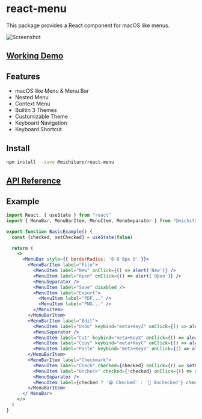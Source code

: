 # react-menu

This package provides a React component for macOS like menus.

![Screenshot](./docs/screenshot.png)

## [Working Demo](https://michitaro.github.io/react-menu)

## Features
* macOS like Menu & Menu Bar
* Nested Menu
* Context Menu
* Builtin 3 Themes
* Customizable Theme
* Keyboard Navigation
* Keyboard Shortcut

## Install
```sh
npm install --save @michitaro/react-menu
```

## [API Reference]()

## Example

```jsx
import React, { useState } from "react"
import { MenuBar, MenuBarItem, MenuItem, MenuSeparator } from "@michitaro/react-menu"

export function BasicExample() {
  const [checked, setChecked] = useState(false)

  return (
    <>
      <MenuBar style={{ borderRadius: '0 0 8px 0' }}>
        <MenuBarItem label="File">
          <MenuItem label="New" onClick={() => alert('New')} />
          <MenuItem label="Open" onClick={() => alert('Open')} />
          <MenuSeparator />
          <MenuItem label="Save" disabled />
          <MenuItem label="Export">
            <MenuItem label="PDF..." />
            <MenuItem label="PNG..." />
          </MenuItem>
        </MenuBarItem>
        <MenuBarItem label="Edit">
          <MenuItem label="Undo" keybind="meta+KeyZ" onClick={() => alert('Undo')} />
          <MenuSeparator />
          <MenuItem label="Cut" keybind="meta+KeyX" onClick={() => alert('Cut')} />
          <MenuItem label="Copy" keybind="meta+KeyC" onClick={() => alert('Copy')} />
          <MenuItem label="Paste" keybind="meta+KeyV" onClick={() => alert('Paste')} />
        </MenuBarItem>
        <MenuBarItem label="Checkmark">
          <MenuItem label="Check" checked={checked} onClick={() => setChecked(true)} disabled={checked} />
          <MenuItem label="Uncheck" checked={!checked} onClick={() => setChecked(false)} disabled={!checked} />
          <MenuSeparator />
          <MenuItem label={checked ? '😁 Checked' : '🙂 Unchecked'} checked={checked} onClick={() => setChecked(_ => !_)} />
        </MenuBarItem>
      </ MenuBar>
    </>
  )
}
```